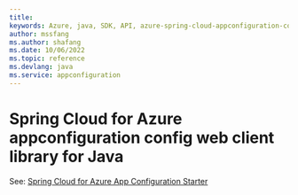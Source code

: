 ```yaml
---
title: 
keywords: Azure, java, SDK, API, azure-spring-cloud-appconfiguration-config-web, appconfiguration
author: mssfang
ms.author: shafang
ms.date: 10/06/2022
ms.topic: reference
ms.devlang: java
ms.service: appconfiguration
---
```

# Spring Cloud for Azure appconfiguration config web client library for Java

See: [Spring Cloud for Azure App Configuration Starter](https://github.com/Azure/azure-sdk-for-java/tree/main/sdk/appconfiguration/azure-spring-cloud-starter-appconfiguration-config)
